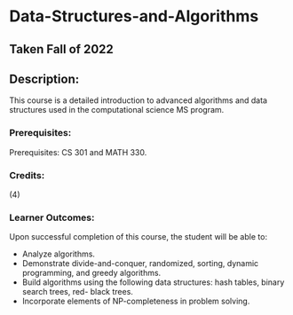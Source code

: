 # Data-Structures-and-Algorithms

## Taken Fall of 2022

## Description:
This course is a detailed introduction to advanced algorithms and data structures used in the computational science MS program.

### Prerequisites:
Prerequisites: CS 301 and MATH 330.

### Credits:
(4)

### Learner Outcomes:
Upon successful completion of this course, the student will be able to:
- Analyze algorithms.
- Demonstrate divide-and-conquer, randomized, sorting, dynamic programming, and greedy algorithms.
- Build algorithms using the following data structures: hash tables, binary search trees, red- black trees.
- Incorporate elements of NP-completeness in problem solving.
